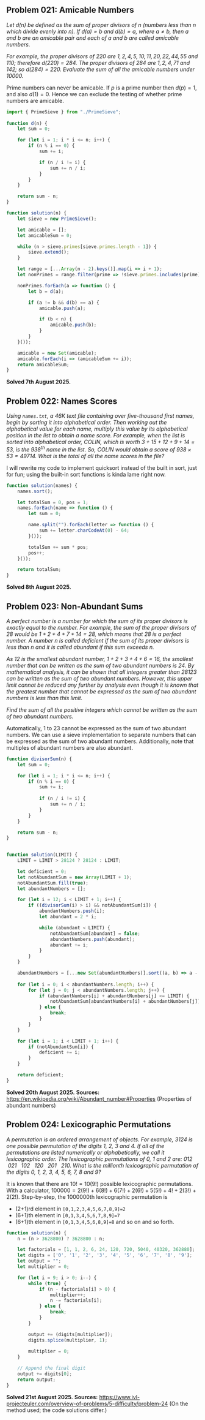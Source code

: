 ## Problem 021: Amicable Numbers
*Let $d(n)$ be defined as the sum of proper divisors of $n$ (numbers less than $n$ which divide evenly into $n$). If $d(a)=b$ and $d(b)=a$, where $a\neq b$, then $a$ and $b$ are an amicable pair and each of $a$ and $b$ are called amicable numbers.*

*For example, the proper divisors of $220$ are $1,2,4,5,10,11,20,22,44,55$ and $110$; therefore $d(220)=284$. The proper divisors of $284$ are $1,2,4,71$ and $142$; so $d(284)=220$. Evaluate the sum of all the amicable numbers under $10000$.*

Prime numbers can never be amicable. If $p$ is a prime number then $d(p)=1$, and also $d(1)=0$. Hence we can exclude the testing of whether prime numbers are amicable.

```js
import { PrimeSieve } from "./PrimeSieve";
  
function d(n) {
    let sum = 0;

    for (let i = 1; i * i <= n; i++) {
        if (n % i == 0) {
            sum += i;

            if (n / i != i) {
                sum += n / i;
            }
        }
    }

    return sum - n;
}

function solution(n) {
    let sieve = new PrimeSieve();

    let amicable = [];
    let amicableSum = 0;

    while (n > sieve.primes[sieve.primes.length - 1]) {
        sieve.extend();
    }

    let range = [...Array(n - 2).keys()].map(i => i + 1);
    let nonPrimes = range.filter(prime => !sieve.primes.includes(prime));

    nonPrimes.forEach(a => function () {
        let b = d(a);

        if (a != b && d(b) == a) {
            amicable.push(a);

            if (b < n) {
                amicable.push(b);
            }
        }
    }());

    amicable = new Set(amicable);
    amicable.forEach(i => (amicableSum += i));
    return amicableSum;
}
```
**Solved 7th August 2025.**

## Problem 022: Names Scores
*Using `names.txt`, a 46K text file containing over five-thousand first names, begin by sorting it into alphabetical order. Then working out the alphabetical value for each name, multiply this value by its alphabetical position in the list to obtain a name score. For example, when the list is sorted into alphabetical order, COLIN, which is worth $3 + 15 + 12 + 9 + 14 = 53$, is the $938^{\text{th}}$ name in the list. So, COLIN would obtain a score of $938\times53 = 49714$. What is the total of all the name scores in the file?*

I will rewrite my code to implement quicksort instead of the built in sort, just for fun; using the built-in sort functions is kinda lame right now.
```js
function solution(names) {
    names.sort();

    let totalSum = 0, pos = 1;
    names.forEach(name => function () {
        let sum = 0;

        name.split("").forEach(letter => function () {
            sum += letter.charCodeAt(0) - 64;
        }());

        totalSum += sum * pos;
        pos++;
    }());

    return totalSum;
}
```
**Solved 8th August 2025.**

## Problem 023: Non-Abundant Sums
*A perfect number is a number for which the sum of its proper divisors is exactly equal to the number. For example, the sum of the proper divisors of $28$ would be $1+2+4+7+14=28$, which means that $28$ is a perfect number.* *A number $n$ is called deficient if the sum of its proper divisors is less than  $n$ and it is called abundant if this sum exceeds $n$.*

*As $12$ is the smallest abundant number, $1+2+3+4+6=16$, the smallest number that can be written as the sum of two abundant numbers is $24$. By mathematical analysis, it can be shown that all integers greater than $28123$ can be written as the sum of two abundant numbers. However, this upper limit cannot be reduced any further by analysis even though it is known that the greatest number that cannot be expressed as the sum of two abundant numbers is less than this limit.*

*Find the sum of all the positive integers which cannot be written as the sum of two abundant numbers.*

Automatically, $1$ to $23$ cannot be expressed as the sum of two abundant numbers. We can use a sieve implementation to separate numbers that can be expressed as the sum of two abundant numbers. Additionally, note that multiples of abundant numbers are also abundant.
```js
function divisorSum(n) {
    let sum = 0;

    for (let i = 1; i * i <= n; i++) {
        if (n % i == 0) {
            sum += i;
  
            if (n / i != i) {
                sum += n / i;
            }
        }
    }

    return sum - n;
}
  

function solution(LIMIT) {
    LIMIT = LIMIT > 28124 ? 28124 : LIMIT;

    let deficient = 0;
    let notAbundantSum = new Array(LIMIT + 1);
    notAbundantSum.fill(true);
    let abundantNumbers = [];

    for (let i = 12; i < LIMIT + 1; i++) {
        if ((divisorSum(i) > i) && notAbundantSum[i]) {
            abundantNumbers.push(i);
            let abundant = 2 * i;

            while (abundant < LIMIT) {
                notAbundantSum[abundant] = false;
                abundantNumbers.push(abundant);
                abundant += i;
            }
        }
    }

    abundantNumbers = [...new Set(abundantNumbers)].sort((a, b) => a - b);
    
    for (let i = 0; i < abundantNumbers.length; i++) {
        for (let j = 0; j < abundantNumbers.length; j++) {
            if (abundantNumbers[i] + abundantNumbers[j] <= LIMIT) {
                notAbundantSum[abundantNumbers[i] + abundantNumbers[j]] = false;
            } else {
                break;
            }
        }
    }

    for (let i = 1; i < LIMIT + 1; i++) {
        if (notAbundantSum[i]) {
            deficient += i;
        }
    }

    return deficient;
}
```
**Solved 20th August 2025.**
**Sources:**
https://en.wikipedia.org/wiki/Abundant_number#Properties (Properties of abundant numbers)

## Problem 024: Lexicographic Permutations
*A permutation is an ordered arrangement of objects. For example, 3124 is one possible permutation of the digits 1, 2, 3 and 4. If all of the permutations are listed numerically or alphabetically, we call it lexicographic order. The lexicographic permutations of 0, 1 and 2 are: 012   021   102   120   201   210. What is the millionth lexicographic permutation of the digits 0, 1, 2, 3, 4, 5, 6, 7, 8 and 9?*

It is known that there are $10!=10(9!)$ possible lexicographic permutations. With a calculator, $100000=2(9!)+6(8!)+6(7!)+2(6!)+5(5!)+4!+2(3!)+2(2!)$.
Step-by-step, the 1000000th lexicographic permutation is
- (2+1)rd element in `[0,1,2,3,4,5,6,7,8,9]=2`
- (6+1)th element in `[0,1,3,4,5,6,7,8,9]=7`
- (6+1)th element in `[0,1,3,4,5,6,8,9]=8`
and so on and so forth.

```js
function solution(n) {
    n = (n > 3628800) ? 3628800 : n;

    let factorials = [1, 1, 2, 6, 24, 120, 720, 5040, 40320, 362880];
    let digits = ['0', '1', '2', '3', '4', '5', '6', '7', '8', '9'];
    let output = "";
    let multiplier = 0;

    for (let i = 9; i > 0; i--) {
        while (true) {
            if (n - factorials[i] > 0) {
                multiplier++;
                n -= factorials[i];
            } else {
                break;
            }
        }

        output += (digits[multiplier]);
        digits.splice(multiplier, 1);
  
        multiplier = 0;
    }

    // Append the final digit
    output += digits[0];
    return output;
}
```

**Solved 21st August 2025.**
**Sources:**
https://www.ivl-projecteuler.com/overview-of-problems/5-difficulty/problem-24 (On the method used; the code solutions differ.)

